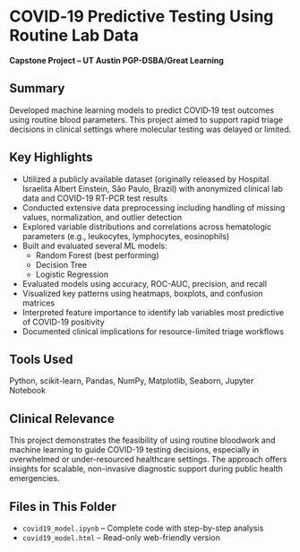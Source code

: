 # COVID‑19 Predictive Testing Using Routine Lab Data  
**Capstone Project – UT Austin PGP-DSBA/Great Learning**

## Summary  
Developed machine learning models to predict COVID‑19 test outcomes using routine blood parameters. This project aimed to support rapid triage decisions in clinical settings where molecular testing was delayed or limited.

## Key Highlights  
- Utilized a publicly available dataset (originally released by Hospital Israelita Albert Einstein, São Paulo, Brazil) with anonymized clinical lab data and COVID-19 RT-PCR test results  
- Conducted extensive data preprocessing including handling of missing values, normalization, and outlier detection  
- Explored variable distributions and correlations across hematologic parameters (e.g., leukocytes, lymphocytes, eosinophils)  
- Built and evaluated several ML models:
  - Random Forest (best performing)
  - Decision Tree
  - Logistic Regression
- Evaluated models using accuracy, ROC-AUC, precision, and recall  
- Visualized key patterns using heatmaps, boxplots, and confusion matrices  
- Interpreted feature importance to identify lab variables most predictive of COVID-19 positivity  
- Documented clinical implications for resource-limited triage workflows

## Tools Used  
Python, scikit-learn, Pandas, NumPy, Matplotlib, Seaborn, Jupyter Notebook

## Clinical Relevance  
This project demonstrates the feasibility of using routine bloodwork and machine learning to guide COVID-19 testing decisions, especially in overwhelmed or under-resourced healthcare settings. The approach offers insights for scalable, non-invasive diagnostic support during public health emergencies.

## Files in This Folder  
- `covid19_model.ipynb` – Complete code with step-by-step analysis  
- `covid19_model.html` – Read-only web-friendly version  

